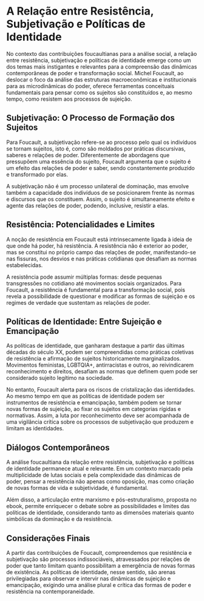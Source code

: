 # A Relação entre Resistência, Subjetivação e Políticas de Identidade

No contexto das contribuições foucaultianas para a análise social, a relação entre resistência, subjetivação e políticas de identidade emerge como um dos temas mais instigantes e relevantes para a compreensão das dinâmicas contemporâneas de poder e transformação social. Michel Foucault, ao deslocar o foco da análise das estruturas macroeconômicas e institucionais para as microdinâmicas do poder, oferece ferramentas conceituais fundamentais para pensar como os sujeitos são constituídos e, ao mesmo tempo, como resistem aos processos de sujeição.

## Subjetivação: O Processo de Formação dos Sujeitos

Para Foucault, a subjetivação refere-se ao processo pelo qual os indivíduos se tornam sujeitos, isto é, como são moldados por práticas discursivas, saberes e relações de poder. Diferentemente de abordagens que pressupõem uma essência do sujeito, Foucault argumenta que o sujeito é um efeito das relações de poder e saber, sendo constantemente produzido e transformado por elas.

A subjetivação não é um processo unilateral de dominação, mas envolve também a capacidade dos indivíduos de se posicionarem frente às normas e discursos que os constituem. Assim, o sujeito é simultaneamente efeito e agente das relações de poder, podendo, inclusive, resistir a elas.

## Resistência: Potencialidades e Limites

A noção de resistência em Foucault está intrinsecamente ligada à ideia de que onde há poder, há resistência. A resistência não é exterior ao poder, mas se constitui no próprio campo das relações de poder, manifestando-se nas fissuras, nos desvios e nas práticas cotidianas que desafiam as normas estabelecidas.

A resistência pode assumir múltiplas formas: desde pequenas transgressões no cotidiano até movimentos sociais organizados. Para Foucault, a resistência é fundamental para a transformação social, pois revela a possibilidade de questionar e modificar as formas de sujeição e os regimes de verdade que sustentam as relações de poder.

## Políticas de Identidade: Entre Sujeição e Emancipação

As políticas de identidade, que ganharam destaque a partir das últimas décadas do século XX, podem ser compreendidas como práticas coletivas de resistência e afirmação de sujeitos historicamente marginalizados. Movimentos feministas, LGBTQIA+, antirracistas e outros, ao reivindicarem reconhecimento e direitos, desafiam as normas que definem quem pode ser considerado sujeito legítimo na sociedade.

No entanto, Foucault alerta para os riscos de cristalização das identidades. Ao mesmo tempo em que as políticas de identidade podem ser instrumentos de resistência e emancipação, também podem se tornar novas formas de sujeição, ao fixar os sujeitos em categorias rígidas e normativas. Assim, a luta por reconhecimento deve ser acompanhada de uma vigilância crítica sobre os processos de subjetivação que produzem e limitam as identidades.

## Diálogos Contemporâneos

A análise foucaultiana da relação entre resistência, subjetivação e políticas de identidade permanece atual e relevante. Em um contexto marcado pela multiplicidade de lutas sociais e pela complexidade das dinâmicas de poder, pensar a resistência não apenas como oposição, mas como criação de novas formas de vida e subjetividade, é fundamental.

Além disso, a articulação entre marxismo e pós-estruturalismo, proposta no ebook, permite enriquecer o debate sobre as possibilidades e limites das políticas de identidade, considerando tanto as dimensões materiais quanto simbólicas da dominação e da resistência.

## Considerações Finais

A partir das contribuições de Foucault, compreendemos que resistência e subjetivação são processos indissociáveis, atravessados por relações de poder que tanto limitam quanto possibilitam a emergência de novas formas de existência. As políticas de identidade, nesse sentido, são arenas privilegiadas para observar e intervir nas dinâmicas de sujeição e emancipação, exigindo uma análise plural e crítica das formas de poder e resistência na contemporaneidade.